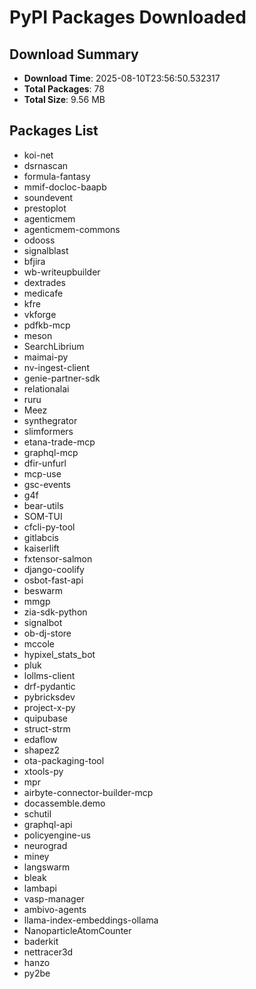 # PyPI Packages Downloaded

## Download Summary
- **Download Time**: 2025-08-10T23:56:50.532317
- **Total Packages**: 78
- **Total Size**: 9.56 MB

## Packages List
- koi-net
- dsrnascan
- formula-fantasy
- mmif-docloc-baapb
- soundevent
- prestoplot
- agenticmem
- agenticmem-commons
- odooss
- signalblast
- bfjira
- wb-writeupbuilder
- dextrades
- medicafe
- kfre
- vkforge
- pdfkb-mcp
- meson
- SearchLibrium
- maimai-py
- nv-ingest-client
- genie-partner-sdk
- relationalai
- ruru
- Meez
- synthegrator
- slimformers
- etana-trade-mcp
- graphql-mcp
- dfir-unfurl
- mcp-use
- gsc-events
- g4f
- bear-utils
- SOM-TUI
- cfcli-py-tool
- gitlabcis
- kaiserlift
- fxtensor-salmon
- django-coolify
- osbot-fast-api
- beswarm
- mmgp
- zia-sdk-python
- signalbot
- ob-dj-store
- mccole
- hypixel_stats_bot
- pluk
- lollms-client
- drf-pydantic
- pybricksdev
- project-x-py
- quipubase
- struct-strm
- edaflow
- shapez2
- ota-packaging-tool
- xtools-py
- mpr
- airbyte-connector-builder-mcp
- docassemble.demo
- schutil
- graphql-api
- policyengine-us
- neurograd
- miney
- langswarm
- bleak
- lambapi
- vasp-manager
- ambivo-agents
- llama-index-embeddings-ollama
- NanoparticleAtomCounter
- baderkit
- nettracer3d
- hanzo
- py2be
